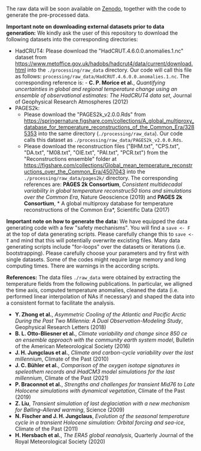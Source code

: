 The raw data will be soon available on [Zenodo](https://www.zenodo.org/), together with the code to generate the pre-processed data. 

**Important note on downloading external datasets prior to data generation:**
We kindly ask the user of this repository to download the following datasets into the corresponding directories:

- HadCRUT4: Please download the "HadCRUT.4.6.0.0.anomalies.1.nc" dataset from https://www.metoffice.gov.uk/hadobs/hadcrut4/data/current/download.html into the `./processing/raw_data` directory. Our code will call this file as follows: `processing/raw_data/HadCRUT.4.6.0.0.anomalies.1.nc`. The corresponding reference is: - **C. P. Morice et al.**, *Quantifying uncertainties in global and regional temperature change using an ensemble of observational estimates: The HadCRUT4 data set*, Journal of Geophysical Research Atmospheres (2012)
- PAGES2k: 
    - Please download the "PAGES2k_v2.0.0.Rds" from https://springernature.figshare.com/collections/A_global_multiproxy_database_for_temperature_reconstructions_of_the_Common_Era/3285353 into the same directory (`./processing/raw_data`). Our code calls this dataset as `./processing/raw_data/PAGES2k_v2.0.0.Rds`.
    - Please download the reconstruction files ("BHM.txt", "CPS.txt", "DA.txt", "M08.txt", "OIE.txt", "PAI.txt", "PCR.txt") from the "Reconstructions ensemble" folder at https://figshare.com/collections/Global_mean_temperature_reconstructions_over_the_Common_Era/4507043 into the `./processing/raw_data/pages2k/` directory.
    The corresponding references are: **PAGES 2k Consortium**, *Consistent multidecadal variability in global temperature reconstruc50 tions and simulations over the Common Era*, Nature Geoscience (2019) and **PAGES 2k Consortium**, * A global multiproxy database for temperature reconstructions of the Common Era*, Scientific Data (2017)
    
    
**Important note on how to generate the data:**
We have equipped the data generating code with a few "safety mechanisms". You will find a `save <- F` at the top of data generating scripts. Please carefully change this to `save <- T` and mind that this will potentially overwrite excisting files. 
Many data generating scripts include "for-loops" over the datasets or iterations (i.e. bootstrapping). Please carefully choose your parameters and try first with single datasets. Some of the codes might require large memory and long computing times. There are warnings in the according scripts. 

**References:**
The data files `./raw_data` were obtained by extracting the temperature fields from the following publications. In particular, we alligned the time axis, computed temperature anomalies, cleaned the data (i.e. performed linear interpolation of NAs if necessary) and shaped the data into a consistent format to facilitate the analysis.

- **Y. Zhong et al.**, *Asymmetric Cooling of the Atlantic and Pacific Arctic During the Past Two Millennia: A Dual Observation-Modeling Study*, Geophysical Research Letters (2018)
- **B. L. Otto-Bliesner et al.**, *Climate variability and change since 850 ce an ensemble approach with the community earth system model*, Bulletin of the American Meteorological Society (2016)
-  **J. H. Jungclaus et al.**, *Climate and carbon-cycle variability over the last millennium*, Climate of the Past (2010)
- **J. C. Bühler et al.**, *Comparison of the oxygen isotope signatures in speleothem records and iHadCM3 model simulations for the last millennium*, Climate of the Past (2021)
- **P. Braconnot et al.**, *Strengths and challenges for transient Mid76 to Late Holocene simulations with dynamical vegetation*, Climate of the Past (2019)
- **Z. Liu**, *Transient simulation of last deglaciation with a new mechanism for Bølling–Allerød warming*, Science (2009)
- **N. Fischer and J. H. Jungclaus**, *Evolution of the seasonal temperature cycle in a transient Holocene simulation: Orbital forcing and sea-ice*, Climate of the Past (2011)
- **H. Hersbach et al.**, *The ERA5 global reanalysis*, Quarterly Journal of the Royal Meteorological Society (2020)
